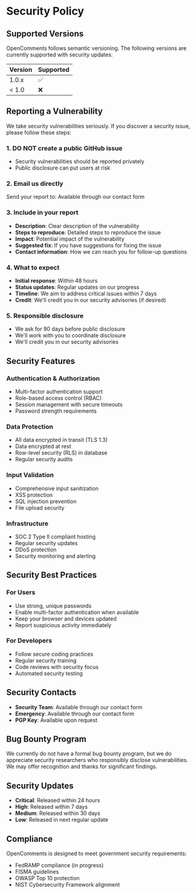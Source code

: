 # Security Policy

## Supported Versions

OpenComments follows semantic versioning. The following versions are currently supported with security updates:

| Version | Supported          |
| ------- | ------------------ |
| 1.0.x   | :white_check_mark: |
| < 1.0   | :x:                |

## Reporting a Vulnerability

We take security vulnerabilities seriously. If you discover a security issue, please follow these steps:

### 1. **DO NOT** create a public GitHub issue
- Security vulnerabilities should be reported privately
- Public disclosure can put users at risk

### 2. **Email us directly**
Send your report to: Available through our contact form

### 3. **Include in your report**
- **Description**: Clear description of the vulnerability
- **Steps to reproduce**: Detailed steps to reproduce the issue
- **Impact**: Potential impact of the vulnerability
- **Suggested fix**: If you have suggestions for fixing the issue
- **Contact information**: How we can reach you for follow-up questions

### 4. **What to expect**
- **Initial response**: Within 48 hours
- **Status updates**: Regular updates on our progress
- **Timeline**: We aim to address critical issues within 7 days
- **Credit**: We'll credit you in our security advisories (if desired)

### 5. **Responsible disclosure**
- We ask for 90 days before public disclosure
- We'll work with you to coordinate disclosure
- We'll credit you in our security advisories

## Security Features

### Authentication & Authorization
- Multi-factor authentication support
- Role-based access control (RBAC)
- Session management with secure timeouts
- Password strength requirements

### Data Protection
- All data encrypted in transit (TLS 1.3)
- Data encrypted at rest
- Row-level security (RLS) in database
- Regular security audits

### Input Validation
- Comprehensive input sanitization
- XSS protection
- SQL injection prevention
- File upload security

### Infrastructure
- SOC 2 Type II compliant hosting
- Regular security updates
- DDoS protection
- Security monitoring and alerting

## Security Best Practices

### For Users
- Use strong, unique passwords
- Enable multi-factor authentication when available
- Keep your browser and devices updated
- Report suspicious activity immediately

### For Developers
- Follow secure coding practices
- Regular security training
- Code reviews with security focus
- Automated security testing

## Security Contacts

- **Security Team**: Available through our contact form
- **Emergency**: Available through our contact form
- **PGP Key**: Available upon request

## Bug Bounty Program

We currently do not have a formal bug bounty program, but we do appreciate security researchers who responsibly disclose vulnerabilities. We may offer recognition and thanks for significant findings.

## Security Updates

- **Critical**: Released within 24 hours
- **High**: Released within 7 days  
- **Medium**: Released within 30 days
- **Low**: Released in next regular update

## Compliance

OpenComments is designed to meet government security requirements:
- FedRAMP compliance (in progress)
- FISMA guidelines
- OWASP Top 10 protection
- NIST Cybersecurity Framework alignment
